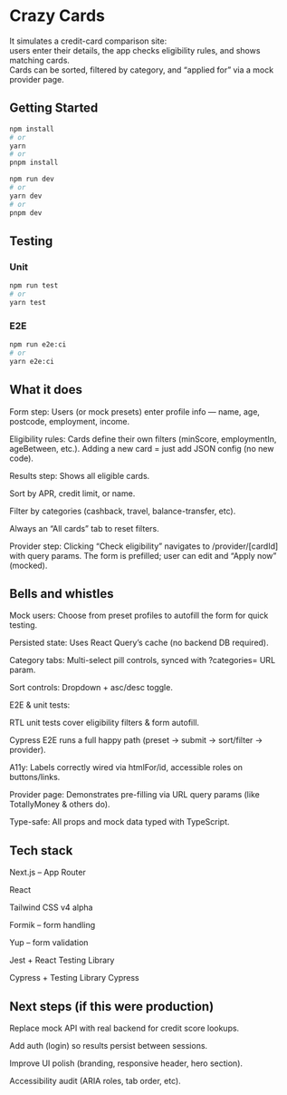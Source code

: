 # Crazy Cards

It simulates a credit-card comparison site:  
users enter their details, the app checks eligibility rules, and shows matching cards.  
Cards can be sorted, filtered by category, and “applied for” via a mock provider page.

## Getting Started

```bash
npm install
# or
yarn
# or
pnpm install
```


```bash
npm run dev
# or
yarn dev
# or
pnpm dev
```

## Testing

### Unit
```bash
npm run test
# or
yarn test
```

### E2E
```bash
npm run e2e:ci
# or
yarn e2e:ci
```

## What it does
Form step: Users (or mock presets) enter profile info — name, age, postcode, employment, income.

Eligibility rules: Cards define their own filters (minScore, employmentIn, ageBetween, etc.).
Adding a new card = just add JSON config (no new code).

Results step: Shows all eligible cards.

Sort by APR, credit limit, or name.

Filter by categories (cashback, travel, balance-transfer, etc).

Always an “All cards” tab to reset filters.

Provider step: Clicking “Check eligibility” navigates to /provider/[cardId] with query params.
The form is prefilled; user can edit and “Apply now” (mocked).

## Bells and whistles

Mock users: Choose from preset profiles to autofill the form for quick testing.

Persisted state: Uses React Query’s cache (no backend DB required).

Category tabs: Multi-select pill controls, synced with ?categories= URL param.

Sort controls: Dropdown + asc/desc toggle.

E2E & unit tests:

RTL unit tests cover eligibility filters & form autofill.

Cypress E2E runs a full happy path (preset → submit → sort/filter → provider).

A11y: Labels correctly wired via htmlFor/id, accessible roles on buttons/links.

Provider page: Demonstrates pre-filling via URL query params (like TotallyMoney & others do).

Type-safe: All props and mock data typed with TypeScript.

## Tech stack

Next.js – App Router

React

Tailwind CSS v4 alpha

Formik – form handling

Yup – form validation

Jest + React Testing Library

Cypress + Testing Library Cypress

## Next steps (if this were production)

Replace mock API with real backend for credit score lookups.

Add auth (login) so results persist between sessions.

Improve UI polish (branding, responsive header, hero section).

Accessibility audit (ARIA roles, tab order, etc).

